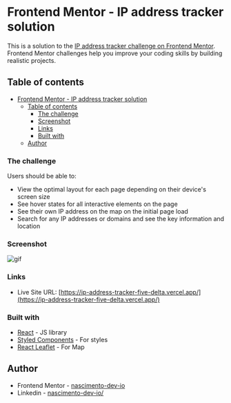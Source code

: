 # Frontend Mentor - IP address tracker solution

This is a solution to the [IP address tracker challenge on Frontend Mentor](https://www.frontendmentor.io/challenges/ip-address-tracker-I8-0yYAH0). Frontend Mentor challenges help you improve your coding skills by building realistic projects. 

## Table of contents

- [Frontend Mentor - IP address tracker solution](#frontend-mentor---ip-address-tracker-solution)
  - [Table of contents](#table-of-contents)
    - [The challenge](#the-challenge)
    - [Screenshot](#screenshot)
    - [Links](#links)
    - [Built with](#built-with)
  - [Author](#author)


### The challenge

Users should be able to:

- View the optimal layout for each page depending on their device's screen size
- See hover states for all interactive elements on the page
- See their own IP address on the map on the initial page load
- Search for any IP addresses or domains and see the key information and location

### Screenshot

![gif](./src/assets/images/ip-tracker.gif)

### Links
- Live Site URL: [https://ip-address-tracker-five-delta.vercel.app/](https://ip-address-tracker-five-delta.vercel.app/)


### Built with

- [React](https://reactjs.org/) - JS library
- [Styled Components](https://styled-components.com/) - For styles
- [React Leaflet](https://react-leaflet.js.org/) - For Map

## Author

- Frontend Mentor - [nascimento-dev-io](https://www.frontendmentor.io/profile/nascimento-dev-io)
- Linkedin - [nascimento-dev-io/](https://www.linkedin.com/in/nascimento-dev-io/)

